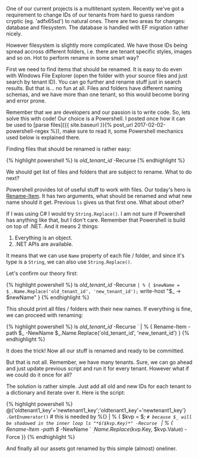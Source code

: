 One of our current projects is a multitenant system. Recently we've got a requirement to change IDs of
our tenants from hard to guess random cryptic (eg. 'adfx65sd') to natural ones. There are two areas for 
changes: database and filesystem. The database is handled with EF migration rather nicely. 

However filesystem is slightly more complicated. We have those IDs being spread accross different folders, 
i.e. there are tenant specific styles, images and so on. Hot to perform rename in some smart way?

First we need to find items that should be renamed. It is easy to do even with Windows File Explorer (open
the folder with your source files and just search by tenant ID). You can go further and rename stuff just
in search results. But that is... no fun at all. Files and folders have different naming schemas, and we 
have more than one tenant, so this would become boring and error prone.

Remember that we are developers and our passion is to write code. So, lets solve this with code! Our
choice is a Powershell. I posted once how it can be used to [parse files]({{ site.baseurl }}{% post_url 2017-02-02-powershell-regex %}), make sure to
read it, some Powershell mechanics used below is explained there. 

Finding files that should be renamed is rather easy:

{% highlight powershell %}
ls *old_tenant_id* -Recurse
{% endhighlight %}

We should get list of files and folders that are subject to rename. What to do next? 

Powershell provides lot of useful stuff to work with files. Our today's hero is [Rename-Item](https://docs.microsoft.com/en-us/powershell/module/microsoft.powershell.management/rename-item?view=powershell-6).
It has two arguments, what should be renamed and what new name should it get. Previous `ls` gives us that
first one. What about other?

If I was using C# I would try `String.Replace()`. I am not sure if Powershell has anything like that, but I don't care.
Remember that Powershell is build on top of .NET. And it means 2 things:
1. Everything is an object.
1. .NET APIs are available.

It means that we can use `Name` property of each file / folder, and since it's type is a `String`, we can
also use `String.Replace()`.

Let's confirm our theory first:

{% highlight powershell %}
ls *old_tenant_id* -Recurse `
  | % { $newName = $_.Name.Replace('old_tenant_id', 'new_tenant_id'); `
        write-host "$_ -> $newName" }
{% endhighlight %}

This should print all files / folders with their new names. If everything is fine, we can proceed with renaming:

{% highlight powershell %}
ls *old_tenant_id* -Recurse `
  | % { 
      Rename-Item -path $_ -NewName $_.Name.Replace('old_tenant_id', 'new_tenant_id') 
  }
{% endhighlight %}

It does the trick! Now all our stuff is renamed and ready to be committed. 

But that is not all. Remember, we have many tenants. Sure, we can go ahead and just update previous script and run it for every tenant. However what if we could do it once for all?

The solution is rather simple. Just add all old and new IDs for each tenant to a dictionary and iterate over it. Here is the script:

{% highlight powershell %}
@{'oldtenant1_key'='newtenant1_key';'oldtenant1_key'='newtenant1_key'} `
  .GetEnumerator() ` # this is needed by %{} 
 | % { 
   $kvp = $_; ` # because $_ will be shadowed in the inner loop
   ls "*$($kvp.Key)*" -Recurse  `
        | % { Rename-Item -path $_ -NewName `
            $_.Name.Replace($kvp.Key, $kvp.Value) -Force }}
{% endhighlight %}

And finally all our assets got renamed by this simple (almost) oneliner. 


